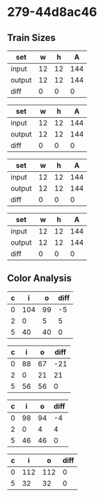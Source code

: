 # 279-44d8ac46
## Train Sizes

|set|w|h|A|
|---|---|---|---|
|input|12|12|144|
|output|12|12|144|
|diff|0|0|0|


|set|w|h|A|
|---|---|---|---|
|input|12|12|144|
|output|12|12|144|
|diff|0|0|0|


|set|w|h|A|
|---|---|---|---|
|input|12|12|144|
|output|12|12|144|
|diff|0|0|0|


|set|w|h|A|
|---|---|---|---|
|input|12|12|144|
|output|12|12|144|
|diff|0|0|0|


## Color Analysis

|c|i|o|diff|
|---|---|---|---|
|0|104|99|-5|
|2|0|5|5|
|5|40|40|0|


|c|i|o|diff|
|---|---|---|---|
|0|88|67|-21|
|2|0|21|21|
|5|56|56|0|


|c|i|o|diff|
|---|---|---|---|
|0|98|94|-4|
|2|0|4|4|
|5|46|46|0|


|c|i|o|diff|
|---|---|---|---|
|0|112|112|0|
|5|32|32|0|

